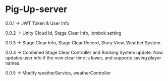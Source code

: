 # Pig-Up-server

0.0.1 -> JWT Token & User Info   
  
0.0.2 -> Unity Cloud Id, Stage Clear Info, lombok setting

0.0.3 -> Stage Clear Info, Stage Clear Record, Story View, Weather System

0.0.4 -> Combined Stage Clear Controller and Ranking System update. Now updates user info if the new clear time is lower, 
         and supports saving player names.

0.0.5 -> Modify weatherService, weatherController
